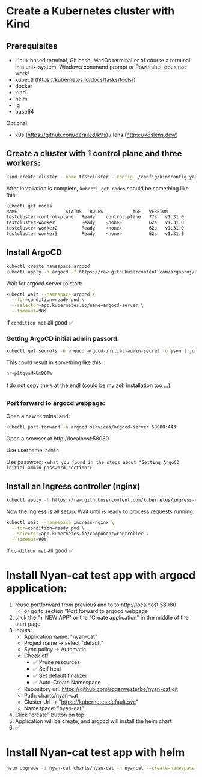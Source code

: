 # Create a Kubernetes cluster with Kind

## Prerequisites

-   Linux based terminal, Git bash, MacOs terminal or of course a terminal in a unix-system. Windows command prompt or Powershell does not work!
-   kubectl (https://kubernetes.io/docs/tasks/tools/)
-   docker
-   kind
-   helm
-   jq
-   base64

Optional:

-   k9s (https://github.com/derailed/k9s) / lens (https://k8slens.dev/)

## Create a cluster with 1 control plane and three workers:

```bash
kind create cluster --name testcluster --config ./config/kindconfig.yaml
```

After installation is complete, `kubectl get nodes` should be something like this:

```bash
kubectl get nodes
NAME                  STATUS   ROLES           AGE   VERSION
testcluster-control-plane   Ready    control-plane   77s   v1.31.0
testcluster-worker          Ready    <none>          62s   v1.31.0
testcluster-worker2         Ready    <none>          62s   v1.31.0
testcluster-worker3         Ready    <none>          62s   v1.31.0
```

## Install ArgoCD

```bash
kubectl create namespace argocd
kubectl apply -n argocd -f https://raw.githubusercontent.com/argoproj/argo-cd/stable/manifests/install.yaml
```

Wait for argocd server to start:

```bash
kubectl wait --namespace argocd \
  --for=condition=ready pod \
  --selector=app.kubernetes.io/name=argocd-server \
  --timeout=90s
```

If `condition met` all good :white_check_mark:

### Getting ArgoCD initial admin passord:

```bash
kubectl get secrets -n argocd argocd-initial-admin-secret -o json | jq -r '.data.password' | base64 -d
```

This could result in something like this:

```bash
nr-p1tqyaMkUmB6T%
```

:exclamation: do not copy the `%` at the end! (could be my zsh installation too ...)

### Port forward to argocd webpage:

Open a new terminal and:

```bash
kubectl port-forward -n argocd services/argocd-server 58080:443
```

Open a browser at http://localhost:58080

Use username: `admin`

Use password: `<what you found in the steps about "Getting ArgoCD initial admin password section">`

## Install an Ingress controller (nginx)

```bash
kubectl apply -f https://raw.githubusercontent.com/kubernetes/ingress-nginx/main/deploy/static/provider/kind/deploy.yaml
```

Now the Ingress is all setup. Wait until is ready to process requests running:

```bash
kubectl wait --namespace ingress-nginx \
  --for=condition=ready pod \
  --selector=app.kubernetes.io/component=controller \
  --timeout=90s
```

If `condition met` all good :white_check_mark:

# Install Nyan-cat test app with argocd application:

1. reuse portforward from previous and to to http://localhost:58080
    - or go to section "Port forward to argocd webpage
2. click the "+ NEW APP" or the "Create application" in the middle of the start page
3. inputs:
    - Application name: "nyan-cat"
    - Project name -> select "default"
    - Sync policy -> Automatic
    - Check off
        - :white_check_mark: Prune resources
        - :white_check_mark: Self heal
        - :white_check_mark: Set default finalizer
        - :white_check_mark: Auto-Create Namespace
    - Repository url: https://github.com/rogerwesterbo/nyan-cat.git
    - Path: charts/nyan-cat
    - Cluster Url -> "https://kubernetes.default.svc"
    - Namespace: "nyan-cat"
4. Click "create" button on top
5. Application will be create, and argocd will install the helm chart
6. :white_check_mark:

# Install Nyan-cat test app with helm

```bash
helm upgrade -i nyan-cat charts/nyan-cat -n nyancat --create-namespace
```
